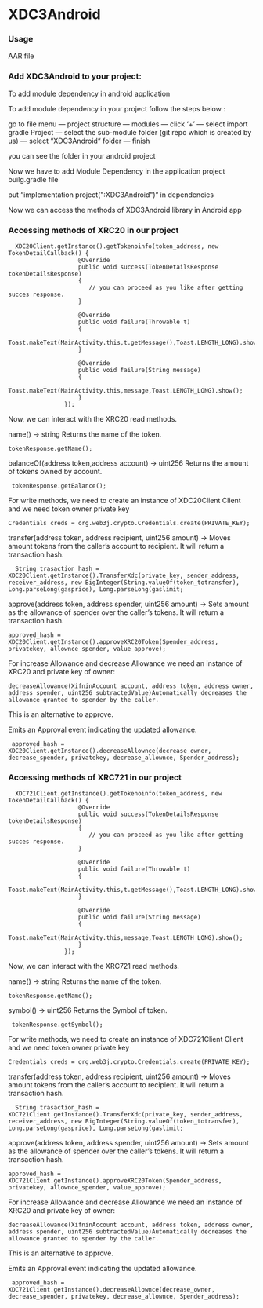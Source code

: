 # XDC3Android

### Usage

AAR file 

### Add XDC3Android to your project:

To add module dependency in android application

To add module dependency in your project follow the steps below :

go to file menu — project structure — modules — click ‘+’ — select import gradle Project — select the sub-module folder (git repo which is created by us) — select “XDC3Android“ folder — finish

you can see the  folder in your android project

Now we have to add Module Dependency in the application project builg.gradle file

put “implementation project(":XDC3Android")“ in dependencies

Now we can access the methods of XDC3Android library in Android app

### Accessing methods of XRC20 in our project
```
  XDC20Client.getInstance().getTokenoinfo(token_address, new TokenDetailCallback() {
                    @Override
                    public void success(TokenDetailsResponse tokenDetailsResponse)
                    {
                       // you can proceed as you like after getting succes response.
                    }

                    @Override
                    public void failure(Throwable t)
                    {
                        Toast.makeText(MainActivity.this,t.getMessage(),Toast.LENGTH_LONG).show();
                    }

                    @Override
                    public void failure(String message)
                    {
                        Toast.makeText(MainActivity.this,message,Toast.LENGTH_LONG).show();
                    }
                });
```

Now, we can interact with the XRC20 read methods.

name() → string Returns the name of the token.
```
tokenResponse.getName();
```
 balanceOf(address token,address account) → uint256  Returns the amount of tokens owned by account.
```
 tokenResponse.getBalance();
```
For write methods, we need to create an instance of XDC20Client Client and we need token owner private key
```
Credentials creds = org.web3j.crypto.Credentials.create(PRIVATE_KEY);
```
transfer(address token, address recipient, uint256 amount) → Moves amount tokens from the caller’s account to recipient. It will return a transaction hash.
```
  String trasaction_hash = XDC20Client.getInstance().TransferXdc(private_key, sender_address, receiver_address, new BigInteger(String.valueOf(token_totransfer), Long.parseLong(gasprice), Long.parseLong(gaslimit;
```
approve(address token, address spender, uint256 amount) → Sets amount as the allowance of spender over the caller’s tokens. It will return a transaction hash.
```
approved_hash = XDC20Client.getInstance().approveXRC20Token(Spender_address, privatekey, allownce_spender, value_approve);                    
```
For increase Allowance and decrease Allowance we need an instance of XRC20 and private key of owner: 
```
decreaseAllowance(XifninAccount account, address token, address owner, address spender, uint256 subtractedValue)Automatically decreases the allowance granted to spender by the caller.
```
This is an alternative to approve.

Emits an Approval event indicating the updated allowance.
```
 approved_hash = XDC20Client.getInstance().decreaseAllownce(decrease_owner, decrease_spender, privatekey, decrease_allownce, Spender_address);                     
```



### Accessing methods of XRC721 in our project
```
  XDC721Client.getInstance().getTokenoinfo(token_address, new TokenDetailCallback() {
                    @Override
                    public void success(TokenDetailsResponse tokenDetailsResponse)
                    {
                       // you can proceed as you like after getting succes response.
                    }

                    @Override
                    public void failure(Throwable t)
                    {
                        Toast.makeText(MainActivity.this,t.getMessage(),Toast.LENGTH_LONG).show();
                    }

                    @Override
                    public void failure(String message)
                    {
                        Toast.makeText(MainActivity.this,message,Toast.LENGTH_LONG).show();
                    }
                });
```

Now, we can interact with the XRC721 read methods.

name() → string Returns the name of the token.
```
tokenResponse.getName();
```
 symbol() → uint256  Returns the Symbol of token.
```
 tokenResponse.getSymbol();
```
For write methods, we need to create an instance of XDC721Client Client and we need token owner private key
```
Credentials creds = org.web3j.crypto.Credentials.create(PRIVATE_KEY);
```
transfer(address token, address recipient, uint256 amount) → Moves amount tokens from the caller’s account to recipient. It will return a transaction hash.
```
  String trasaction_hash = XDC721Client.getInstance().TransferXdc(private_key, sender_address, receiver_address, new BigInteger(String.valueOf(token_totransfer), Long.parseLong(gasprice), Long.parseLong(gaslimit;
```
approve(address token, address spender, uint256 amount) → Sets amount as the allowance of spender over the caller’s tokens. It will return a transaction hash.
```
approved_hash = XDC721Client.getInstance().approveXRC20Token(Spender_address, privatekey, allownce_spender, value_approve);                    
```
For increase Allowance and decrease Allowance we need an instance of XRC20 and private key of owner: 
```
decreaseAllowance(XifninAccount account, address token, address owner, address spender, uint256 subtractedValue)Automatically decreases the allowance granted to spender by the caller.
```
This is an alternative to approve.

Emits an Approval event indicating the updated allowance.
```
 approved_hash = XDC721Client.getInstance().decreaseAllownce(decrease_owner, decrease_spender, privatekey, decrease_allownce, Spender_address);                     
```
